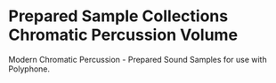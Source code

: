 # Prepared Sample Collections Chromatic Percussion Volume
 Modern Chromatic Percussion - Prepared Sound Samples for use with Polyphone.
